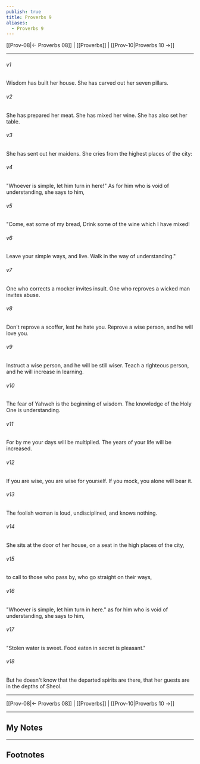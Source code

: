 ```yaml
---
publish: true
title: Proverbs 9
aliases:
  - Proverbs 9
---
```


[[Prov-08|← Proverbs 08]] | [[Proverbs]] | [[Prov-10|Proverbs 10 →]]
***



###### v1 
Wisdom has built her house. She has carved out her seven pillars. 

###### v2 
She has prepared her meat. She has mixed her wine. She has also set her table. 

###### v3 
She has sent out her maidens. She cries from the highest places of the city: 

###### v4 
"Whoever is simple, let him turn in here!" As for him who is void of understanding, she says to him, 

###### v5 
"Come, eat some of my bread, Drink some of the wine which I have mixed! 

###### v6 
Leave your simple ways, and live. Walk in the way of understanding." 

###### v7 
One who corrects a mocker invites insult. One who reproves a wicked man invites abuse. 

###### v8 
Don't reprove a scoffer, lest he hate you. Reprove a wise person, and he will love you. 

###### v9 
Instruct a wise person, and he will be still wiser. Teach a righteous person, and he will increase in learning. 

###### v10 
The fear of Yahweh is the beginning of wisdom. The knowledge of the Holy One is understanding. 

###### v11 
For by me your days will be multiplied. The years of your life will be increased. 

###### v12 
If you are wise, you are wise for yourself. If you mock, you alone will bear it. 

###### v13 
The foolish woman is loud, undisciplined, and knows nothing. 

###### v14 
She sits at the door of her house, on a seat in the high places of the city, 

###### v15 
to call to those who pass by, who go straight on their ways, 

###### v16 
"Whoever is simple, let him turn in here." as for him who is void of understanding, she says to him, 

###### v17 
"Stolen water is sweet. Food eaten in secret is pleasant." 

###### v18 
But he doesn't know that the departed spirits are there, that her guests are in the depths of Sheol.

***
[[Prov-08|← Proverbs 08]] | [[Proverbs]] | [[Prov-10|Proverbs 10 →]]

---
## My Notes

---
## Footnotes